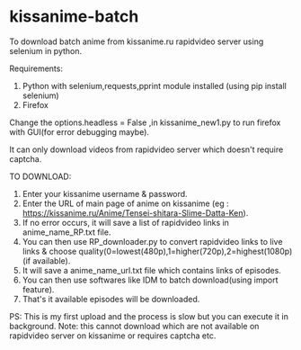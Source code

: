 # kissanime-batch
To download batch anime from kissanime.ru rapidvideo server using selenium in python.

Requirements:
1. Python with selenium,requests,pprint module installed (using pip install selenium)
2. Firefox

Change the options.headless = False ,in kissanime_new1.py to run firefox with GUI(for error debugging maybe).

It can only download videos from rapidvideo server which doesn't require captcha.

TO DOWNLOAD:
1. Enter your kissanime username & password.
2. Enter the URL of main page of anime on kissanime (eg : https://kissanime.ru/Anime/Tensei-shitara-Slime-Datta-Ken).
3. If no error occurs, it will save a list of rapidvideo links in anime_name_RP.txt file.
4. You can then use RP_downloader.py to convert rapidvideo links to live links & choose quality(0=lowest(480p),1=higher(720p),2=highest(1080p) (if available).
5. It will save a anime_name_url.txt file which contains links of episodes.
6. You can then use softwares like IDM to batch download(using import feature).
7. That's it available episodes will be downloaded.

PS: This is my first upload and the process is slow but you can execute it in background.
Note: this cannot download which are not available on rapidvideo server on kissanime or requires captcha etc.

